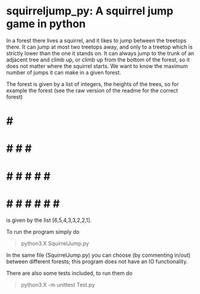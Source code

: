 # squirreljump_py: A squirrel jump game in python

In a forest there lives a squirrel, and it likes to jump between the treetops there. It can jump at most two treetops away, and only to a treetop which is strictly lower than the one it stands on. It can always jump to the trunk of an adjacent tree and climb up, or climb up from the bottom of the forest, so it does not matter where the squirrel starts. We want to know the maximum number of jumps it can make in a given forest.

The forest is given by a list of integers, the heights of the trees, so for example the forest (see the raw version of the readme for the correct forest)

#
# #
# # #
# # # # #   
# # # # # # #
# # # # # # # #

is given by the list [6,5,4,3,3,2,2,1]. 

To run the program simply do 

> python3.X SquirrelJump.py

In the same file (SquirrelJump.py) you can choose (by commenting in/out) between different forests; this program does not have an IO functionality.

There are also some tests included, to run them do

> python3.X -m unittest Test.py
